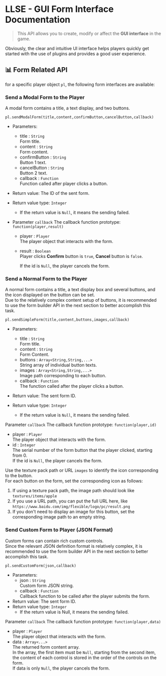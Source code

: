 # LLSE - GUI Form Interface Documentation

> This API allows you to create, modify or affect the **GUI interface** in the game.

Obviously, the clear and intuitive UI interface helps players quickly get started with the use of plugins and provides a good user experience.

## 📊 Form Related API

for a specific player object `pl`, the following form interfaces are available:

### Send a Modal Form to the Player

A modal form contains a title, a text display, and two buttons.

`pl.sendModalForm(title,content,confirmButton,cancelButton,callback)`

- Parameters: 
  - title : `String`  
    Form title.  
  - content : `String`  
    Form content.
  - confirmButton : `String`  
    Button 1 text.  
  - cancelButton : `String`  
    Button 2 text.  
  - callback : `Function`  
    Function called after player clicks a button.  
- Return value: The ID of the sent form.  
- Return value type: `Integer`
  - If the return value is `Null`, it means the sending failed.

- Parameter `callback` The callback function prototype: `function(player,result)`  

  - player : `Player`  
    The player object that interacts with the form.
    
  - result : `Boolean`    
    Player clicks **Confirm** button is `true`, **Cancel** button is `false`.   
    
    If the id is `Null`, the player cancels the form.



### Send a Normal Form to the Player  

A normal form contains a title, a text display box and several buttons, and the icon displayed on the button can be set.  
Due to the relatively complex content setup of buttons, it is recommended to use the form builder API in the next section to better accomplish this task.

`pl.sendSimpleForm(title,content,buttons,images,callback)`

- Parameters: 

  - title : `String`  
    Form title.  
  - content : `String`  
    Form Content.
  - buttons : `Array<String,String,...>`  
    String array of individual button texts.
  - images : `Array<String,String,...>`  
    Image path corresponding to each button.
  - callback : `Function`  
    The function called after the player clicks a button.  
- Return value: The sent form ID.  
- Return value type: `Integer`
  - If the return value is `Null`, it means the sending failed.

Parameter `callback` The callback function prototype: `function(player,id)`  

- player : `Player`  
  The player object that interacts with the form.
- id : `Integer`    
  The serial number of the form button that the player clicked, starting from 0.  
  If the id is `Null`, the player cancels the form.



Use the texture pack path or URL `images` to identify the icon corresponding to the button.   
For each button on the form, set the corresponding icon as follows:

1. If using a texture pack path, the image path should look like `textures/items/apple`
2. If you use a URL path, you can put the full URL here, like `https://www.baidu.com/img/flexible/logo/pc/result.png`
3. If you don't need to display an image for this button, set the corresponding image path to an empty string.



### Send Custom Form to Player (JSON Format)  

Custom forms can contain rich custom controls.  
Since the relevant JSON definition format is relatively complex, it is recommended to use the form builder API in the next section to better accomplish this task.

`pl.sendCustomForm(json,callback)`

- Parameters: 
  - json : `String`  
    Custom form JSON string.  
  - callback : `Function`  
    Callback function to be called after the player submits the form.  
- Return value: The sent form ID. 
- Return value type: `Integer`  
  - If the return value is Null, it means the sending failed.

Parameter `callback` The callback function prototype: `function(player,data)`  

- player : `Player`  
  The player object that interacts with the form.
- data : `Array<...>`    
  The returned form content array.  
  In the array, the first item must be `Null`, starting from the second item, the content of each control is stored in the order of the controls on the form.  
  If data is only `Null`, the player cancels the form.


